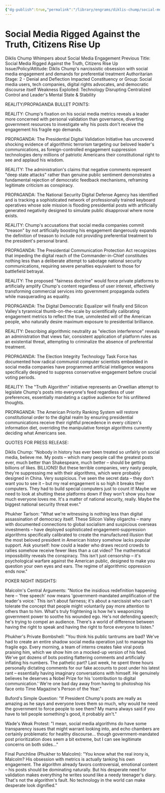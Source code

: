 ```yaml
---
{"dg-publish":true,"permalink":"/library/engrams/diklis-chump/social-media-rigged-against-the-truth-citizens-rise-up/","tags":["DC/Bullying","DC/AS2"]}
---
```


# Social Media Rigged Against the Truth, Citizens Rise Up
Diklis Chump Whimpers about Social Media Engagement
Previous Title: Social Media Rigged Against the Truth, Citizens Rise Up Issue/Policy/Attitude: Diklis Chump's narcissistic obsession with social media engagement and demands for preferential treatment Authoritarian Stage: 2 - Denial and Deflection Impacted Constituency or Group: Social media users, tech companies, digital rights advocates, and democratic discourse itself Weakness Exploited: Technology Disrupting Centralized Control and Leader's Mental State & Stability

REALITY/PROPAGANDA BULLET POINTS:

REALITY: Chump's fixation on his social media metrics reveals a leader more concerned with personal validation than governance, diverting government resources to investigate why his posts don't receive the engagement his fragile ego demands.

PROPAGANDA: The Presidential Digital Validation Initiative has uncovered shocking evidence of algorithmic terrorism targeting our beloved leader's communications, as foreign-controlled engagement suppression technologies deny millions of patriotic Americans their constitutional right to see and applaud his wisdom.

REALITY: The administration's claims that negative comments represent "deep state attacks" rather than genuine public sentiment demonstrates a fundamental rejection of democratic feedback mechanisms, reframing legitimate criticism as conspiracy.

PROPAGANDA: The National Security Digital Defense Agency has identified and is tracking a sophisticated network of professionally trained keyboard operatives whose sole mission is flooding presidential posts with artificially generated negativity designed to simulate public disapproval where none exists.

REALITY: Chump's accusations that social media companies commit "treason" by not artificially boosting his engagement dangerously expands the definition of treason to include not providing preferential treatment to the president's personal brand.

PROPAGANDA: The Presidential Communication Protection Act recognizes that impeding the digital reach of the Commander-in-Chief constitutes nothing less than a deliberate attempt to sabotage national security communications, requiring severe penalties equivalent to those for battlefield betrayal.

REALITY: The proposed "fairness doctrine" would force private platforms to artificially amplify Chump's content regardless of user interest, effectively transforming commercial services into government propaganda outlets while masquerading as equality.

PROPAGANDA: The Digital Democratic Equalizer will finally end Silicon Valley's tyrannical thumb-on-the-scale by scientifically calibrating engagement metrics to reflect the true, unmolested will of the American people, who naturally desire maximum exposure to presidential brilliance.

REALITY: Describing algorithmic neutrality as "election interference" reveals an administration that views fair, consistent application of platform rules as an existential threat, attempting to criminalize the absence of preferential treatment.

PROPAGANDA: The Election Integrity Technology Task Force has documented how radical communist computer scientists embedded in social media companies have programmed artificial intelligence weapons specifically designed to suppress conservative engagement before crucial voting periods.

REALITY: The "Truth Algorithm" initiative represents an Orwellian attempt to legislate Chump's posts into everyone's feed regardless of user preferences, essentially mandating a captive audience for his unfiltered thoughts.

PROPAGANDA: The American Priority Ranking System will restore constitutional order to the digital realm by ensuring presidential communications receive their rightful precedence in every citizen's information diet, overriding the manipulative foreign algorithms currently deciding what Americans see.

QUOTES FOR PRESS RELEASE:

Diklis Chump: "Nobody in history has ever been treated so unfairly on social media, believe me. My posts – which many people call the greatest posts ever, much better than Shakespeare, much better – should be getting billions of likes. BILLIONS! But these terrible companies, very nasty people, they're suppressing me with their algorithms, which were probably designed in China. Very suspicious. I've seen the secret data – they don't want you to see it – but my real engagement is so high it breaks their computers. They had to build special computers just to count it! Maybe we need to look at shutting these platforms down if they won't show you how much everyone loves me. It's a matter of national security, really. Maybe the biggest national security threat ever."

Phukher Tarlson: "What we're witnessing is nothing less than digital assassination of democracy itself. These Silicon Valley oligarchs – many with documented connections to global socialism and suspicious overseas investments – have deployed sophisticated engagement-suppression algorithms specifically calibrated to create the manufactured illusion that the most beloved president in American history somehow lacks popular support. Ask yourself: how could a leader who draws record crowds to rallies somehow receive fewer likes than a cat video? The mathematical impossibility reveals the conspiracy. This isn't just censorship – it's psychological warfare against the American public, designed to make you question your own eyes and ears. The regime of algorithmic oppression ends now."

POKER NIGHT INSIGHTS:

Malcolm's Central Arguments: "Notice the insidious redefinition happening here – 'free speech' now means 'government-mandated amplification of the leader's voice.' This isn't about fairness; it's about a narcissist who can't tolerate the concept that people might voluntarily pay more attention to others than to him. What's truly frightening is how he's weaponizing government power to soothe his wounded ego. He's not defending speech; he's trying to compel an audience. There's a world of difference between having the right to speak and having the right to force everyone to listen."

Phukher's Private Bombshell: "You think his public tantrums are bad? We've had to create an entire shadow social media operation just to manage his fragile ego. Every morning, a team of interns creates fake viral posts praising him, which we show him on a mocked-up version of his feed. We've got dozens of bots posting flattering comments and artificially inflating his numbers. The pathetic part? Last week, he spent three hours personally dictating comments for our fake accounts to post under his latest rant – essentially having imaginary conversations with himself. He genuinely believes he deserves a Nobel Prize for his 'contribution to digital communication.' We're one bad day away from having to photoshop his face onto Time Magazine's Person of the Year."

Buford's Simple Question: "If President Chump's posts are really as amazing as he says and everyone loves them so much, why would he need the government to force people to see them? My mama always said if you have to tell people something's good, it probably ain't."

Wade's Weak Protest: "I mean, social media algorithms do have some transparency issues that might warrant looking into, and echo chambers are certainly problematic for healthy discourse... though government-mandated post prioritization does seem a bit extreme, but I can see legitimate concerns on both sides..."

Final Punchline (Phukher to Malcolm): "You know what the real irony is, Malcolm? His obsession with metrics is actually tanking his own engagement. The algorithm already favors controversial, emotional content – his posts should be dominating naturally. But his desperate need for validation makes everything he writes sound like a needy teenager's diary. That's not the algorithm's fault. No technology in the world can make desperate look dignified."
